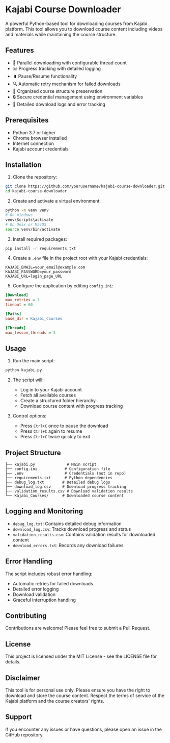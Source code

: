 # Kajabi Course Downloader

A powerful Python-based tool for downloading courses from Kajabi platform. This tool allows you to download course content including videos and materials while maintaining the course structure.

## Features

- 🔄 Parallel downloading with configurable thread count
- 📊 Progress tracking with detailed logging
- ⏸️ Pause/Resume functionality
- 🔍 Automatic retry mechanism for failed downloads
- 📁 Organized course structure preservation
- 🔒 Secure credential management using environment variables
- 📝 Detailed download logs and error tracking

## Prerequisites

- Python 3.7 or higher
- Chrome browser installed
- Internet connection
- Kajabi account credentials

## Installation

1. Clone the repository:
```bash
git clone https://github.com/yourusername/kajabi-course-downloader.git
cd kajabi-course-downloader
```

2. Create and activate a virtual environment:
```bash
python -m venv venv
# On Windows
venv\Scripts\activate
# On Unix or MacOS
source venv/bin/activate
```

3. Install required packages:
```bash
pip install -r requirements.txt
```

4. Create a `.env` file in the project root with your Kajabi credentials:
```
KAJABI_EMAIL=your_email@example.com
KAJABI_PASSWORD=your_password
KAJABI_URL=login_page_URL
```

5. Configure the application by editing `config.ini`:
```ini
[Download]
max_retries = 3
timeout = 60

[Paths]
base_dir = Kajabi_Courses

[Threads]
max_lesson_threads = 3
```

## Usage

1. Run the main script:
```bash
python kajabi.py
```

2. The script will:
   - Log in to your Kajabi account
   - Fetch all available courses
   - Create a structured folder hierarchy
   - Download course content with progress tracking

3. Control options:
   - Press `Ctrl+C` once to pause the download
   - Press `Ctrl+C` again to resume
   - Press `Ctrl+C` twice quickly to exit

## Project Structure

```
├── kajabi.py              # Main script
├── config.ini            # Configuration file
├── .env                  # Credentials (not in repo)
├── requirements.txt      # Python dependencies
├── debug_log.txt        # Detailed debug logs
├── download_log.csv     # Download progress tracking
├── validation_results.csv # Download validation results
└── Kajabi_Courses/      # Downloaded course content
```

## Logging and Monitoring

- `debug_log.txt`: Contains detailed debug information
- `download_log.csv`: Tracks download progress and status
- `validation_results.csv`: Contains validation results for downloaded content
- `download_errors.txt`: Records any download failures

## Error Handling

The script includes robust error handling:
- Automatic retries for failed downloads
- Detailed error logging
- Download validation
- Graceful interruption handling

## Contributing

Contributions are welcome! Please feel free to submit a Pull Request.

## License

This project is licensed under the MIT License - see the LICENSE file for details.

## Disclaimer

This tool is for personal use only. Please ensure you have the right to download and store the course content. Respect the terms of service of the Kajabi platform and the course creators' rights.

## Support

If you encounter any issues or have questions, please open an issue in the GitHub repository. 
